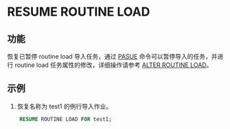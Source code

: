 # RESUME ROUTINE LOAD

## 功能

恢复已暂停 routine load 导入任务，通过 [PASUE](../data-manipulation/PAUSE%20ROUTINE%20LOAD.md) 命令可以暂停导入的任务，并进行 routine load 任务属性的修改，详细操作请参考 [ALTER ROUTINE LOAD](./alter-routine-load.md)。

## 示例

1. 恢复名称为 test1 的例行导入作业。

```sql
    RESUME ROUTINE LOAD FOR test1;
```
